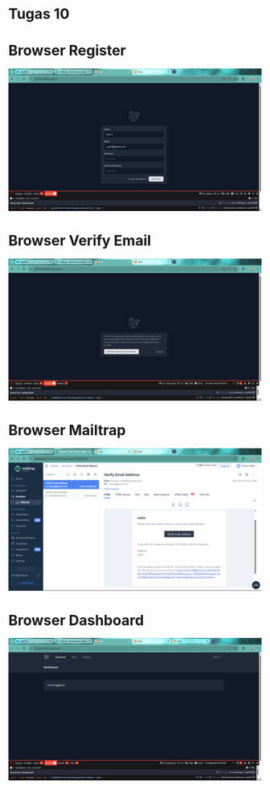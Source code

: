 # Tugas 10

# Browser Register
![alt text](screenshot/tugas10/regis.png)

# Browser Verify Email
![alt text](screenshot/tugas10/verifemail.png)

# Browser Mailtrap
![alt text](screenshot/tugas10/mailtrp.png)

# Browser Dashboard
![alt text](screenshot/tugas10/dash.png)